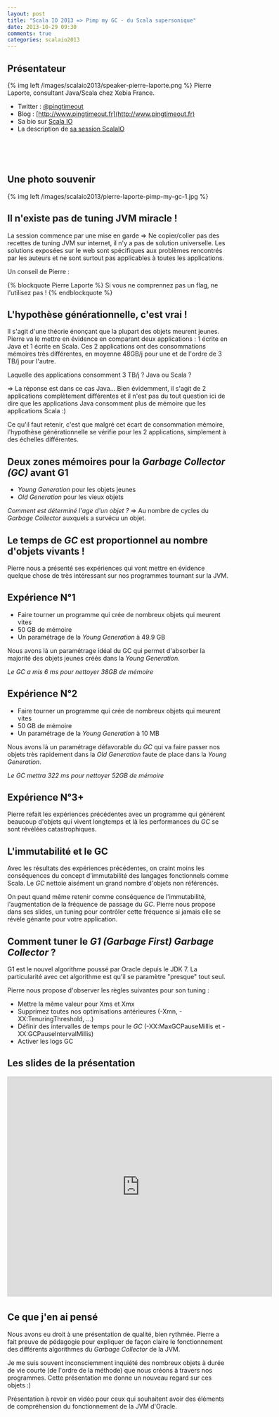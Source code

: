 ```yaml
---
layout: post
title: "Scala IO 2013 => Pimp my GC - du Scala supersonique"
date: 2013-10-29 09:30
comments: true
categories: scalaio2013
---
```



## Présentateur
{% img left /images/scalaio2013/speaker-pierre-laporte.png %}
Pierre Laporte, consultant Java/Scala chez Xebia France.

* Twitter : [@pingtimeout](https://twitter.com/pingtimeout)
* Blog : [http://www.pingtimeout.fr](http://www.pingtimeout.fr)
* Sa bio sur [Scala IO](http://scala.io/speakers/pierre-laporte.html)
* La description de [sa session ScalaIO](http://scala.io/events/pimp-my-gc-du-scala-supersonique.html)

<br><br><br>

## Une photo souvenir

{% img left /images/scalaio2013/pierre-laporte-pimp-my-gc-1.jpg %}


## Il n'existe pas de tuning JVM miracle !
La session commence par une mise en garde => Ne copier/coller pas des recettes de tuning JVM sur internet, il n'y a pas de solution universelle. Les solutions exposées sur le web sont spécifiques aux problèmes rencontrés par les auteurs et ne sont surtout pas applicables à toutes les applications.

Un conseil de Pierre :

{% blockquote Pierre Laporte %}
Si vous ne comprennez pas un flag, ne l'utilisez pas !
{% endblockquote %}

## L'hypothèse générationnelle, c'est vrai !
Il s'agit d'une théorie énonçant que la plupart des objets meurent jeunes. Pierre va le mettre en évidence en comparant deux applications : 1 écrite en Java et 1 écrite en Scala. Ces 2 applications ont des consommations mémoires très différentes, en moyenne 48GB/j pour une et de l'ordre de 3 TB/j pour l'autre.

Laquelle des applications consomment 3 TB/j ? Java ou Scala ?

=> La réponse est dans ce cas Java... Bien évidemment, il s'agit de 2 applications complètement différentes et il n'est pas du tout question ici de dire que les applications Java consomment plus de mémoire que les applications Scala :)

Ce qu'il faut retenir, c'est que malgré cet écart de consommation mémoire, l'hypothèse générationnelle se vérifie pour les 2 applications, simplement à des échelles différentes.

## Deux zones mémoires pour la _Garbage Collector (GC)_ avant G1

* _Young Generation_ pour les objets jeunes
* _Old Generation_ pour les vieux objets

_Comment est déterminé l'age d'un objet ?_ => Au nombre de cycles du _Garbage Collector_ auxquels a survécu un objet.

## Le temps de _GC_ est proportionnel au nombre d'objets vivants !

Pierre nous a présenté ses expériences qui vont mettre en évidence quelque chose de très intéressant sur nos programmes tournant sur la JVM.

## Expérience N°1 
* Faire tourner un programme qui crée de nombreux objets qui meurent vites
* 50 GB de mémoire
* Un paramétrage de la _Young Generation_ à 49.9 GB

Nous avons là un paramétrage idéal du GC qui permet d'absorber la majorité des objets jeunes créés dans la _Young Generation_.

_Le GC a mis 6 ms pour nettoyer 38GB de mémoire_


## Expérience N°2
* Faire tourner un programme qui crée de nombreux objets qui meurent vites
* 50 GB de mémoire
* Un paramétrage de la _Young Generation_ à 10 MB

Nous avons là un paramétrage défavorable du _GC_ qui va faire passer nos objets très rapidement dans la _Old Generation_ faute de place dans la _Young Generation_.

_Le GC mettra 322 ms pour nettoyer 52GB de mémoire_

## Expérience N°3+
Pierre refait les expériences précédentes avec un programme qui générent beaucoup d'objets qui vivent longtemps et là les performances du _GC_ se sont révélées catastrophiques.

## L'immutabilité et le GC
Avec les résultats des expériences précédentes, on craint moins les conséquences du concept d'immutabilité des langages fonctionnels comme Scala. Le _GC_ nettoie aisément un grand nombre d'objets non référencés.

On peut quand même retenir comme conséquence de l'immutabilité, l'augmentation de la fréquence de passage du _GC_. Pierre nous propose dans ses slides, un tuning pour contrôler cette fréquence si jamais elle se révèle génante pour votre application.

## Comment tuner le _G1 (Garbage First) Garbage Collector_ ?

G1 est le nouvel algorithme poussé par Oracle depuis le JDK 7. La particularité avec cet algorithme est qu'il se paramètre "presque" tout seul.

Pierre nous propose d'observer les règles suivantes pour son tuning :

* Mettre la même valeur pour Xms et Xmx
* Supprimez toutes nos optimisations antérieures (-Xmn, -XX:TenuringThreshold, ...)
* Définir des intervalles de temps pour le _GC_ (-XX:MaxGCPauseMillis et -XX:GCPauseIntervalMillis)
* Activer les logs GC


## Les slides de la présentation

<iframe src="http://www.slideshare.net/slideshow/embed_code/27543319?rel=0" width="600" height="500" frameborder="0" marginwidth="0" marginheight="0" scrolling="no" style="border:1px solid #CCC;border-width:1px 1px 0;margin-bottom:5px" allowfullscreen> </iframe>


## Ce que j'en ai pensé
Nous avons eu droit à une présentation de qualité, bien rythmée. Pierre a fait preuve de pédagogie pour expliquer de façon claire le fonctionnement des différents algorithmes du _Garbage Collector_ de la JVM.

Je me suis souvent inconsciemment inquiété des nombreux objets à durée de vie courte (de l'ordre de la méthode) que nous créons à travers nos programmes. Cette présentation me donne un nouveau regard sur ces objets :)

Présentation à revoir en vidéo pour ceux qui souhaitent avoir des éléments de compréhension du fonctionnement de la JVM d'Oracle.